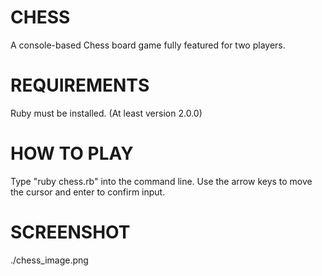 # CHESS

A console-based Chess board game fully featured for two players.

# REQUIREMENTS

Ruby must be installed. (At least version 2.0.0)

# HOW TO PLAY

Type "ruby chess.rb" into the command line.
Use the arrow keys to move the cursor and enter to confirm input.

# SCREENSHOT
./chess_image.png
